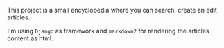 This project is a small encyclopedia where you can search, create an edit articles.

I'm using ```Django``` as framework and ```markdown2``` for rendering the articles content as html.
